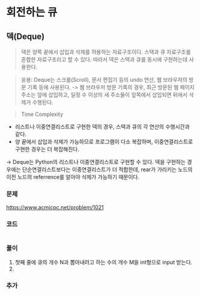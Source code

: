 회전하는 큐
=================================================================
덱(Deque)
-------------------------------------------------------
> 덱은 양쪽 끝에서 삽입과 삭제를 허용하는 자료구조이다. 스택과 큐 자료구조를 혼합한 자료구조라고 할 수 있다. 따라서 덱은 스택과 큐를 동시에 구현하는데 사용한다.

> 응용: Deque는 스크롤(Scroll), 문서 편집기 등의 undo 연산, 웹 브라우저의 방문 기록 등에 사용된다.
-> 웹 브라우저 방문 기록의 경우, 최근 방문된 웹 페이지 주소는 앞에 삽입하고, 일정 수 이상의 새 주소들이 앞쪽에서 삽입되면 뒤에서 삭제가 수행된다.

> Time Complexity
- 리스트나 이중연결리스트로 구현한 덱의 경우, 스택과 큐의 각 연산의 수행시간과 같다.
- 양 끝에서 삽입과 삭제가 가능하므로 프로그램이 다소 복잡하며, 이중연결리스트로 구현한 경우는 더 복잡해진다.

-> Deque는 Python의 리스트나 이중연결리스트로 구현할 수 있다. 덱을 구현하는 경우에는 단순연결리스트보다는 이중연결리스트가 더 적합한데, rear가 가리키는 노드의 이전 노드의 referrence를 알아야 삭제가 가능하기 때문이다.

### 문제
https://www.acmicpc.net/problem/1021

### 코드

``` python

```
### 풀이
1. 첫째 줄에 큐의 개수 N과 뽑아내려고 하는 수의 개수 M을 int형으로 input 받는다.
2.


### 추가
